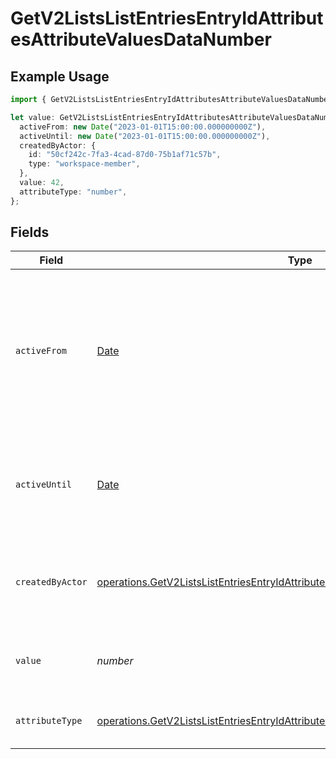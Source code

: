# GetV2ListsListEntriesEntryIdAttributesAttributeValuesDataNumber

## Example Usage

```typescript
import { GetV2ListsListEntriesEntryIdAttributesAttributeValuesDataNumber } from "attio-js/models/operations/getv2listslistentriesentryidattributesattributevalues.js";

let value: GetV2ListsListEntriesEntryIdAttributesAttributeValuesDataNumber = {
  activeFrom: new Date("2023-01-01T15:00:00.000000000Z"),
  activeUntil: new Date("2023-01-01T15:00:00.000000000Z"),
  createdByActor: {
    id: "50cf242c-7fa3-4cad-87d0-75b1af71c57b",
    type: "workspace-member",
  },
  value: 42,
  attributeType: "number",
};
```

## Fields

| Field                                                                                                                                                                                      | Type                                                                                                                                                                                       | Required                                                                                                                                                                                   | Description                                                                                                                                                                                | Example                                                                                                                                                                                    |
| ------------------------------------------------------------------------------------------------------------------------------------------------------------------------------------------ | ------------------------------------------------------------------------------------------------------------------------------------------------------------------------------------------ | ------------------------------------------------------------------------------------------------------------------------------------------------------------------------------------------ | ------------------------------------------------------------------------------------------------------------------------------------------------------------------------------------------ | ------------------------------------------------------------------------------------------------------------------------------------------------------------------------------------------ |
| `activeFrom`                                                                                                                                                                               | [Date](https://developer.mozilla.org/en-US/docs/Web/JavaScript/Reference/Global_Objects/Date)                                                                                              | :heavy_check_mark:                                                                                                                                                                         | The point in time at which this value was made "active". `active_from` can be considered roughly analogous to `created_at`.                                                                | 2023-01-01T15:00:00.000000000Z                                                                                                                                                             |
| `activeUntil`                                                                                                                                                                              | [Date](https://developer.mozilla.org/en-US/docs/Web/JavaScript/Reference/Global_Objects/Date)                                                                                              | :heavy_check_mark:                                                                                                                                                                         | The point in time at which this value was deactivated. If `null`, the value is active.                                                                                                     | 2023-01-01T15:00:00.000000000Z                                                                                                                                                             |
| `createdByActor`                                                                                                                                                                           | [operations.GetV2ListsListEntriesEntryIdAttributesAttributeValuesCreatedByActor10](../../models/operations/getv2listslistentriesentryidattributesattributevaluescreatedbyactor10.md)       | :heavy_check_mark:                                                                                                                                                                         | The actor that created this value.                                                                                                                                                         | {<br/>"type": "workspace-member",<br/>"id": "50cf242c-7fa3-4cad-87d0-75b1af71c57b"<br/>}                                                                                                   |
| `value`                                                                                                                                                                                    | *number*                                                                                                                                                                                   | :heavy_check_mark:                                                                                                                                                                         | Numbers are persisted as 64 bit floats.                                                                                                                                                    | 42                                                                                                                                                                                         |
| `attributeType`                                                                                                                                                                            | [operations.GetV2ListsListEntriesEntryIdAttributesAttributeValuesAttributeTypeNumber](../../models/operations/getv2listslistentriesentryidattributesattributevaluesattributetypenumber.md) | :heavy_check_mark:                                                                                                                                                                         | The attribute type of the value.                                                                                                                                                           | number                                                                                                                                                                                     |